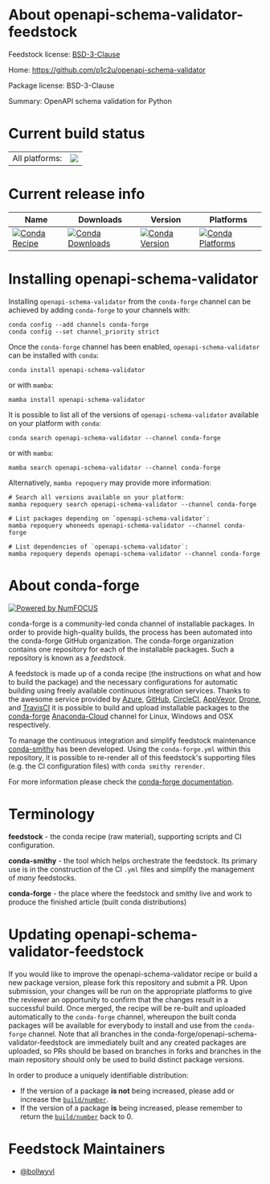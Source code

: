 About openapi-schema-validator-feedstock
========================================

Feedstock license: [BSD-3-Clause](https://github.com/conda-forge/openapi-schema-validator-feedstock/blob/main/LICENSE.txt)

Home: https://github.com/p1c2u/openapi-schema-validator

Package license: BSD-3-Clause

Summary: OpenAPI schema validation for Python

Current build status
====================


<table><tr><td>All platforms:</td>
    <td>
      <a href="https://dev.azure.com/conda-forge/feedstock-builds/_build/latest?definitionId=12575&branchName=main">
        <img src="https://dev.azure.com/conda-forge/feedstock-builds/_apis/build/status/openapi-schema-validator-feedstock?branchName=main">
      </a>
    </td>
  </tr>
</table>

Current release info
====================

| Name | Downloads | Version | Platforms |
| --- | --- | --- | --- |
| [![Conda Recipe](https://img.shields.io/badge/recipe-openapi--schema--validator-green.svg)](https://anaconda.org/conda-forge/openapi-schema-validator) | [![Conda Downloads](https://img.shields.io/conda/dn/conda-forge/openapi-schema-validator.svg)](https://anaconda.org/conda-forge/openapi-schema-validator) | [![Conda Version](https://img.shields.io/conda/vn/conda-forge/openapi-schema-validator.svg)](https://anaconda.org/conda-forge/openapi-schema-validator) | [![Conda Platforms](https://img.shields.io/conda/pn/conda-forge/openapi-schema-validator.svg)](https://anaconda.org/conda-forge/openapi-schema-validator) |

Installing openapi-schema-validator
===================================

Installing `openapi-schema-validator` from the `conda-forge` channel can be achieved by adding `conda-forge` to your channels with:

```
conda config --add channels conda-forge
conda config --set channel_priority strict
```

Once the `conda-forge` channel has been enabled, `openapi-schema-validator` can be installed with `conda`:

```
conda install openapi-schema-validator
```

or with `mamba`:

```
mamba install openapi-schema-validator
```

It is possible to list all of the versions of `openapi-schema-validator` available on your platform with `conda`:

```
conda search openapi-schema-validator --channel conda-forge
```

or with `mamba`:

```
mamba search openapi-schema-validator --channel conda-forge
```

Alternatively, `mamba repoquery` may provide more information:

```
# Search all versions available on your platform:
mamba repoquery search openapi-schema-validator --channel conda-forge

# List packages depending on `openapi-schema-validator`:
mamba repoquery whoneeds openapi-schema-validator --channel conda-forge

# List dependencies of `openapi-schema-validator`:
mamba repoquery depends openapi-schema-validator --channel conda-forge
```


About conda-forge
=================

[![Powered by
NumFOCUS](https://img.shields.io/badge/powered%20by-NumFOCUS-orange.svg?style=flat&colorA=E1523D&colorB=007D8A)](https://numfocus.org)

conda-forge is a community-led conda channel of installable packages.
In order to provide high-quality builds, the process has been automated into the
conda-forge GitHub organization. The conda-forge organization contains one repository
for each of the installable packages. Such a repository is known as a *feedstock*.

A feedstock is made up of a conda recipe (the instructions on what and how to build
the package) and the necessary configurations for automatic building using freely
available continuous integration services. Thanks to the awesome service provided by
[Azure](https://azure.microsoft.com/en-us/services/devops/), [GitHub](https://github.com/),
[CircleCI](https://circleci.com/), [AppVeyor](https://www.appveyor.com/),
[Drone](https://cloud.drone.io/welcome), and [TravisCI](https://travis-ci.com/)
it is possible to build and upload installable packages to the
[conda-forge](https://anaconda.org/conda-forge) [Anaconda-Cloud](https://anaconda.org/)
channel for Linux, Windows and OSX respectively.

To manage the continuous integration and simplify feedstock maintenance
[conda-smithy](https://github.com/conda-forge/conda-smithy) has been developed.
Using the ``conda-forge.yml`` within this repository, it is possible to re-render all of
this feedstock's supporting files (e.g. the CI configuration files) with ``conda smithy rerender``.

For more information please check the [conda-forge documentation](https://conda-forge.org/docs/).

Terminology
===========

**feedstock** - the conda recipe (raw material), supporting scripts and CI configuration.

**conda-smithy** - the tool which helps orchestrate the feedstock.
                   Its primary use is in the construction of the CI ``.yml`` files
                   and simplify the management of *many* feedstocks.

**conda-forge** - the place where the feedstock and smithy live and work to
                  produce the finished article (built conda distributions)


Updating openapi-schema-validator-feedstock
===========================================

If you would like to improve the openapi-schema-validator recipe or build a new
package version, please fork this repository and submit a PR. Upon submission,
your changes will be run on the appropriate platforms to give the reviewer an
opportunity to confirm that the changes result in a successful build. Once
merged, the recipe will be re-built and uploaded automatically to the
`conda-forge` channel, whereupon the built conda packages will be available for
everybody to install and use from the `conda-forge` channel.
Note that all branches in the conda-forge/openapi-schema-validator-feedstock are
immediately built and any created packages are uploaded, so PRs should be based
on branches in forks and branches in the main repository should only be used to
build distinct package versions.

In order to produce a uniquely identifiable distribution:
 * If the version of a package **is not** being increased, please add or increase
   the [``build/number``](https://docs.conda.io/projects/conda-build/en/latest/resources/define-metadata.html#build-number-and-string).
 * If the version of a package **is** being increased, please remember to return
   the [``build/number``](https://docs.conda.io/projects/conda-build/en/latest/resources/define-metadata.html#build-number-and-string)
   back to 0.

Feedstock Maintainers
=====================

* [@bollwyvl](https://github.com/bollwyvl/)

